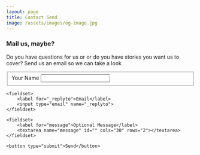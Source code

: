```yaml
---
layout: page
title: Contact Send
image: /assets/images/og-image.jpg
---
```


<form action="https://formspree.io/hey@sendmagazine.ph"
      method="POST">
      <h3 class="section-heading">Mail us, maybe?</h3>
      <p>
      	Do you have questions for us or or do you have stories you want us to cover? Send us an email so we can take a look
      </p>
    <fieldset>
    	<label for="name">Your Name</label>
    	<input type="text" name="name">
	</fieldset>

    <fieldset>
    	<label for="_replyto">Email</label>
    	<input type="email" name="_replyto">
	</fieldset>

    <fieldset>
    	<label for="message">Optional Message</label>
    	<textarea name="message" id="" cols="30" rows="2"></textarea>
    </fieldset>
    
    <button type="submit">Send</button>
</form>